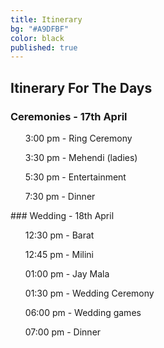 ```yaml
---
title: Itinerary
bg: "#A9DFBF"
color: black
published: true
---
```


## Itinerary For The Days

### Ceremonies - 17th April 
<div>
<ul>3:00 pm - Ring Ceremony</ul>
<ul>3:30 pm - Mehendi (ladies)</ul>
<ul>5:30 pm - Entertainment</ul>
<ul>7:30 pm - Dinner</ul>
</div>
### Wedding - 18th April
<div>
<ul>12:30 pm - Barat</ul>
<ul>12:45 pm - Milini</ul>
<ul>01:00 pm - Jay Mala</ul>
<ul>01:30 pm - Wedding Ceremony</ul>
<ul>06:00 pm - Wedding games</ul>
<ul>07:00 pm - Dinner</ul>
</div>
